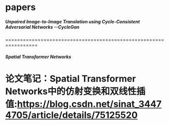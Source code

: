 # papers
##### Unpaired Image-to-Image Translation using Cycle-Consistent Adversarial Networks --CycleGan
=================================================================
##### Spatial Transformer Networks  
论文笔记：Spatial Transformer Networks中的仿射变换和双线性插值:https://blog.csdn.net/sinat_34474705/article/details/75125520
=================================================================
